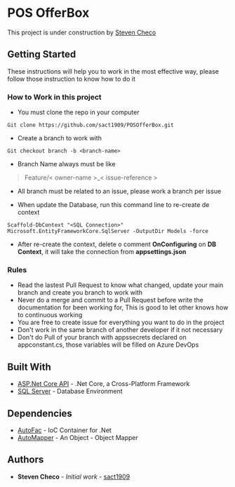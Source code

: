 # POS OfferBox

This project is under construction by <a href='https://checox.com'>Steven Checo</a>

## Getting Started

These instructions will help you to work in the most effective way, please follow those instruction to know how to do it

### How to Work in this project

* You must clone the repo in your computer

```
Git clone https://github.com/sact1909/POSOfferBox.git
```

* Create a branch to work with

```
Git checkout branch -b <branch-name>
```

* Branch Name always must be like

>Feature/< owner-name >_< issue-reference >

* All branch must be related to an issue, please work a branch per issue

* When update the Database, run this command line to re-create de context

```
Scaffold-DbContext "<SQL Connection>" Microsoft.EntityFrameworkCore.SqlServer -OutputDir Models -force
```

* After re-create the context, delete o comment <b>OnConfiguring</b> on <b>DB Context</b>, it will take the connection from <b>appsettings.json</b>

### Rules
* Read the lastest Pull Request to know what changed, update your main branch and create you branch to work with
* Never do a merge and commit to a Pull Request before write the documentation for been working for, This is good to let other knows how to continuous working
* You are free to create issue for everything you want to do in the project
* Don't work in the same branch of another developer if it not necessary
* Don't do Pull of your branch with appssecrets declared on appconstant.cs, those variables will be filled on Azure DevOps

## Built With

* [ASP.Net Core API](https://docs.microsoft.com/en-us/aspnet/core/mvc/overview?view=aspnetcore-3.1) - .Net Core, a Cross-Platform Framework
* [SQL Server](https://www.microsoft.com/en-us/sql-server/sql-server-downloads) - Database Environment

## Dependencies

* [AutoFac](https://autofaccn.readthedocs.io/en/latest) - IoC Container for .Net
* [AutoMapper](https://docs.automapper.org/en/latest/Getting-started.html) - An Object - Object Mapper

## Authors

* **Steven Checo** - *Initial work* - [sact1909](https://github.com/sact1909)